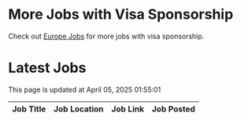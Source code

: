 # More Jobs with Visa Sponsorship

Check out [Europe Jobs](https://github.com/sureshparimi/europejobs#latest-jobs) for more jobs with visa sponsorship.

# Latest Jobs

This page is updated at April 05, 2025 01:55:01

| Job Title | Job Location | Job Link | Job Posted |
| --- | --- | --- | --- |
